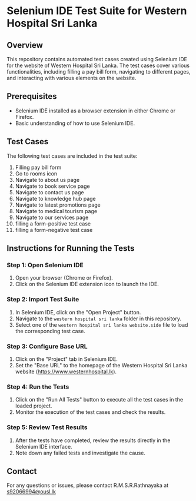 # Selenium IDE Test Suite for Western Hospital Sri Lanka

## Overview

This repository contains automated test cases created using Selenium IDE for the website of Western Hospital Sri Lanka. The test cases cover various functionalities, including filling a pay bill form, navigating to different pages, and interacting with various elements on the website.

## Prerequisites

- Selenium IDE installed as a browser extension in either Chrome or Firefox.
- Basic understanding of how to use Selenium IDE.

## Test Cases

The following test cases are included in the test suite:

1. Filling pay bill form
2. Go to rooms icon
3. Navigate to about us page
4. Navigate to book service page
5. Navigate to contact us page
6. Navigate to knowledge hub page
7. Navigate to latest promotions page
8. Navigate to medical tourism page
9. Navigate to our services page
10. filling a form-positive test case
11. filling a form-negative test case


## Instructions for Running the Tests

### Step 1: Open Selenium IDE

1. Open your browser (Chrome or Firefox).
2. Click on the Selenium IDE extension icon to launch the IDE.

### Step 2: Import Test Suite

1. In Selenium IDE, click on the "Open Project" button.
2. Navigate to the `western hospital sri lanka` folder in this repository.
3. Select one of the `western hospital sri lanka website.side` file to load the corresponding test case.

### Step 3: Configure Base URL

1. Click on the "Project" tab in Selenium IDE.
2. Set the "Base URL" to the homepage of the Western Hospital Sri Lanka website (https://www.westernhospital.lk).

### Step 4: Run the Tests

1. Click on the "Run All Tests" button to execute all the test cases in the loaded project.
2. Monitor the execution of the test cases and check the results.

### Step 5: Review Test Results

1. After the tests have completed, review the results directly in the Selenium IDE interface.
2. Note down any failed tests and investigate the cause.


## Contact

For any questions or issues, please contact R.M.S.R.Rathnayaka at s92066994@ousl.lk
